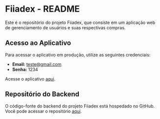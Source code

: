 # Fiiadex - README

Este é o repositório do projeto Fiiadex, que consiste em um aplicação web de gerenciamento de usuários e suas respectivas compras. 

## Acesso ao Aplicativo

Para acessar o aplicativo em produção, utilize as seguintes credenciais:

- **Email:** teste@gmail.com
- **Senha:** 1234

Acesse o aplicativo [aqui](https://fiiadex-frontend.vercel.app/).

## Repositório do Backend

O código-fonte do backend do projeto Fiiadex está hospedado no GitHub. Você pode acessar o repositório [aqui](https://github.com/RenatoCostaF/Fiiadex_Backend). 
